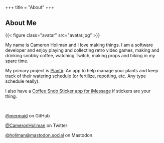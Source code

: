 +++
title = "About"
+++

## About Me


{{< figure class="avatar" src="avatar.jpg" >}}

My name is Cameron Holiman and I love making things. I am a software developer and enjoy playing and collecting retro video games, making and drinking snobby coffee, watching Twitch, making props and hiking in my spare time.

My primary project is [Plantir](/apps). An app to help manage your plants and keep track of their watering schedule (or fertilize, repotting, etc. Any type schedule really).

I also have a [Coffee Snob Sticker app for iMessage](/apps) if stickers are your thing.

&nbsp;

[@mermaid](https://github.com/mermaid) on GitHub

[@CameronHoliman](https://twitter.com/CameronHoliman) on Twitter

<p><a rel="me" href="https://mastodon.social/@holiman">@holiman@mastodon.social</a> on Mastodon</p>
